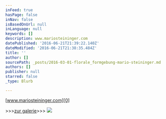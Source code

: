 ```yaml
---
inFeed: true
hasPage: false
inNav: false
isBasedOnUrl: null
inLanguage: null
keywords: []
description: www.mariosteininger.com
datePublished: '2016-06-21T21:39:22.140Z'
dateModified: '2016-06-21T21:38:35.484Z'
title: ''
author: []
sourcePath: _posts/2016-03-01-florale_formgebung-mario-steininger.md
authors: []
publisher: null
starred: false
_type: Blurb

---
```

[www.mariosteininger.com][0]

\>\>\>[zur galerie][1]\>\>\>
![](https://the-grid-user-content.s3-us-west-2.amazonaws.com/7fb94107-0fc2-4c24-9dea-9723dca3b6d8.jpg)

[0]: http://www.mariosteininger.com/
[1]: http://www.mariosteininger.com/htm/gallerie_sw1.htm